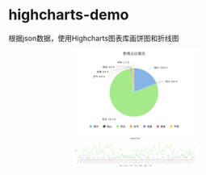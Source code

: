# highcharts-demo
根据json数据，使用Highcharts图表库画饼图和折线图

<center>
 <img src="/images/pie.png" margin=20% width=50% />
</center>

<center>
 <img src="/images/line.png" margin=20% width=50% />
</center>
